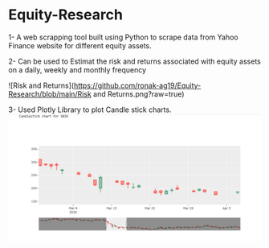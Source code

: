 # Equity-Research

1- A web scrapping tool built using Python to scrape data from Yahoo Finance website for different equity assets.


2- Can be used to Estimat the risk and returns associated with equity assets on a daily, weekly and monthly frequency

![Risk and Returns](https://github.com/ronak-ag19/Equity-Research/blob/main/Risk and Returns.png?raw=true)

3- Used Plotly Library to plot Candle stick charts.
![Candlestick Chart](https://github.com/ronak-ag19/Equity-Research/blob/main/chart.png?raw=true)
